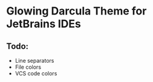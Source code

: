 # Glowing Darcula Theme for JetBrains IDEs

## Todo:

- Line separators
- File colors
- VCS code colors